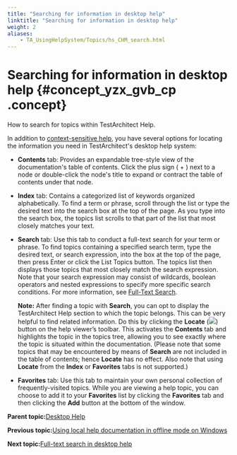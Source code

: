 ```yaml
--- 
title: "Searching for information in desktop help"
linktitle: "Searching for information in desktop help"
weight: 2
aliases: 
    - TA_UsingHelpSystem/Topics/hs_CHM_search.html
---
```

# Searching for information in desktop help {#concept_yzx_gvb_cp .concept}

How to search for topics within TestArchitect Help.

In addition to [context-sensitive help](hs_getting_help.md#section.context_sensitive_help), you have several options for locating the information you need in TestArchitect's desktop help system:

-   **Contents** tab: Provides an expandable tree-style view of the documentation's table of contents. Click the plus sign \( + \) next to a node or double-click the node's title to expand or contract the table of contents under that node.
-   **Index** tab: Contains a categorized list of keywords organized alphabetically. To find a term or phrase, scroll through the list or type the desired text into the search box at the top of the page. As you type into the search box, the topics list scrolls to that part of the list that most closely matches your text.

-   **Search** tab: Use this tab to conduct a full-text search for your term or phrase. To find topics containing a specified search term, type the desired text, or search expression, into the box at the top of the page, then press Enter or click the List Topics button. The topics list then displays those topics that most closely match the search expression. Note that your search expression may consist of wildcards, boolean operators and nested expressions to specify more specific search conditions. For more information, see [Full-Text Search](hs_CHM_full_text_search.html).

    **Note:** After finding a topic with **Search**, you can opt to display the TestArchitect Help section to which the topic belongs. This can be very helpful to find related information. Do this by clicking the **Locate** \(![](../Images/btn_locate.png)\) button on the help viewer’s toolbar. This activates the **Contents** tab and highlights the topic in the topics tree, allowing you to see exactly where the topic is situated within the documentation. \(Please note that some topics that may be encountered by means of **Search** are not included in the table of contents; hence **Locate** has no effect. Also note that using **Locate** from the **Index** or **Favorites** tabs is not supported.\)

-   **Favorites** tab: Use this tab to maintain your own personal collection of frequently-visited topics. While you are viewing a help topic, you can choose to add it to your **Favorites** list by clicking the **Favorites** tab and then clicking the **Add** button at the bottom of the window.

**Parent topic:**[Desktop Help](../../TA_UsingHelpSystem/Topics/hs_CHM.html)

**Previous topic:**[Using local help documentation in offline mode on Windows](../../TA_UsingHelpSystem/Topics/hs_local_help_Windows.html)

**Next topic:**[Full-text search in desktop help](../../TA_UsingHelpSystem/Topics/hs_CHM_full_text_search.html)

